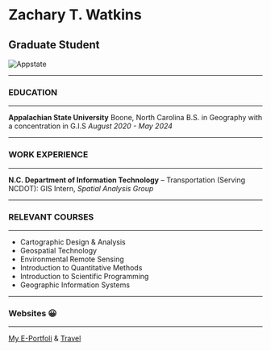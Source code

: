 # Zachary T. Watkins 
## Graduate Student

![Appstate](https://www.usnews.com/dims4/USNEWS/478d762/17177859217/resize/800x540%3E/quality/85/?url=https%3A%2F%2Fwww.usnews.com%2Fcmsmedia%2F3b%2Fe0%2Fff305b274e21afc48ebee98dde23%2Fdrone-fall-scenes-wc-cr-3.jpg)

--------
### EDUCATION
--------
__Appalachian State University__ 
Boone, North Carolina 
B.S. in Geography with a concentration in G.I.S
_August 2020 - May 2024_

----------
### WORK EXPERIENCE 
-----------
__N.C. Department of Information Technology__ – 
Transportation (Serving NCDOT): GIS Intern, *Spatial Analysis Group* 

-----------
### RELEVANT COURSES
----------

- Cartographic Design & Analysis 
- Geospatial Technology 
- Environmental Remote Sensing 
- Introduction to Quantitative Methods 
- Introduction to Scientific Programming 
- Geographic Information Systems

---------
### Websites :grinning:
--------
[My E-Portfoli](https://watkinszt.wixsite.com/geography-e-portfoli) & [Travel](https://storymaps.arcgis.com/stories/5bbcf57a309c472dacaddaf1b2b78d25)

 